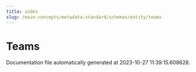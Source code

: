 ```yaml
---
title: index
slug: /main-concepts/metadata-standard/schemas/entity/teams
---
```


# Teams

Documentation file automatically generated at 2023-10-27 11:39:15.608628.
